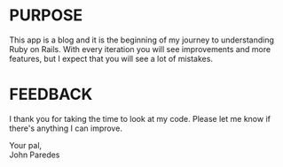 <h1> PURPOSE </h1>

<p>

This app is a blog and it is the beginning of my journey to understanding Ruby on Rails.  With every iteration you will see improvements and more features, but I expect that you will see a lot of mistakes.

</p>

<h1> FEEDBACK </h1>

<p>

I thank you for taking the time to look at my code.  Please let me know if there's anything I can improve.

</p>

Your pal, </br>
John Paredes
